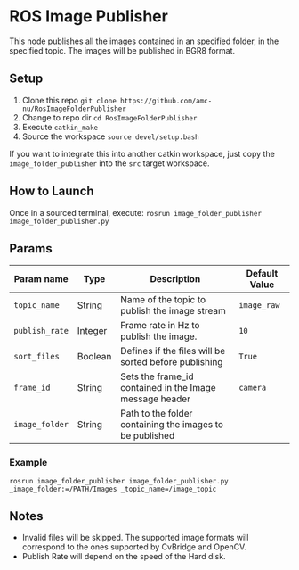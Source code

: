 # ROS Image Publisher

This node publishes all the images contained in an specified folder, in the specified topic.
The images will be published in BGR8 format.

## Setup

1. Clone this repo `git clone https://github.com/amc-nu/RosImageFolderPublisher`
1. Change to repo dir `cd RosImageFolderPublisher`
1. Execute `catkin_make`
1. Source the workspace `source devel/setup.bash`

If you want to integrate this into another catkin workspace, just copy the `image_folder_publisher` into the `src` target workspace.

## How to Launch

Once in a sourced terminal, execute:
`rosrun image_folder_publisher image_folder_publisher.py`

## Params

|Param name    | Type   | Description                                             | Default Value |
|------------- |--------|-------------------------------------------------------  |---------------|
|`topic_name`  | String | Name of the topic to publish the image stream           | `image_raw`   |
|`publish_rate`| Integer| Frame rate in Hz to publish the image.                  | `10`          |
|`sort_files`  | Boolean| Defines if the files will be sorted before publishing   | `True`        |
|`frame_id`    | String | Sets the frame_id contained in the Image message header | `camera`      |
|`image_folder`| String | Path to the folder containing the images to be published|               | 

### Example

`rosrun image_folder_publisher image_folder_publisher.py _image_folder:=/PATH/Images _topic_name=/image_topic`

## Notes

* Invalid files will be skipped. The supported image formats will correspond to the ones supported by CvBridge and OpenCV.
* Publish Rate will depend on the speed of the Hard disk. 
